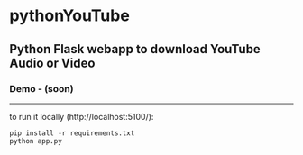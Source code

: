 # pythonYouTube
## Python Flask webapp to download YouTube Audio or Video

### Demo - (soon)

---

to run it locally (http://localhost:5100/):
```
pip install -r requirements.txt
python app.py
```

